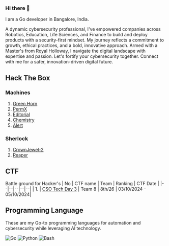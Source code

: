 ### Hi there 👋
I am a Go developer in Bangalore, India.

A dynamic cybersecurity professional, I've empowered companies across Robotics, Education, Life Sciences, and Finance to build and deploy products with a security-first mindset. My journey reflects a commitment to growth, ethical practices, and a bold, innovative approach. Armed with a Master's from Royal Holloway, I navigate the digital landscape with expertise and passion. Let's fortify your cybersecurity together. Connect with me for a safer, innovation-driven digital future.


## Hack The Box 
### Machines  
1. [Green Horn](https://www.hackthebox.com/achievement/machine/1477248/617)
2. [PermX ](https://www.hackthebox.com/achievement/machine/1477248/613)
3. [Editorial](https://www.hackthebox.com/achievement/machine/1477248/608)
4. [Chemistry](https://www.hackthebox.com/achievement/machine/1477248/631)
5. [Alert](https://www.hackthebox.com/achievement/machine/1477248/636)
### Sherlock 
1. [CrownJewel-2](https://labs.hackthebox.com/achievement/sherlock/1477248/750)
2. [Reaper](https://labs.hackthebox.com/achievement/sherlock/1477248/749)

## CTF 
Battle ground for Hacker's 
| No | CTF name | Team | Ranking | CTF Date |
|--|--|--|--|--|
| 1. | [CSO Tech Day 3](Cert/Certificate-MeghVShetty.pdf) | Team 8 | 8th/26 | 03/10/2024 - 05/10/2024|

## Programming Language 
These are my Go-to programming languages for automation and cybersecurity while leveraging AI technology.

![Go](https://img.shields.io/badge/Go-00ADD8?logo=go&logoColor=white)
![Python](https://img.shields.io/badge/Python-3776AB?logo=python&logoColor=white)
![Bash](https://img.shields.io/badge/Bash-4EAA25?logo=gnu-bash&logoColor=white)
